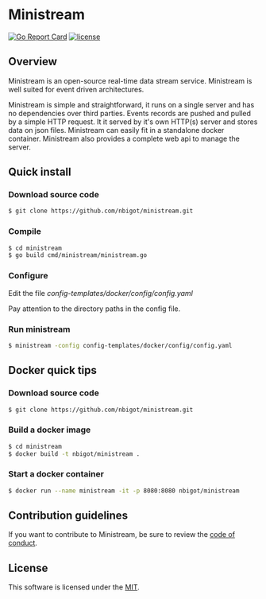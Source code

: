 # Ministream

[![Go Report Card](https://goreportcard.com/badge/github.com/nbigot/ministream)](https://goreportcard.com/report/github.com/nbigot/ministream)
[![license](https://img.shields.io/github/license/nbigot/ministream)](https://github.com/nbigot/ministream/blob/main/LICENSE)


## Overview

Ministream is an open-source real-time data stream service.
Ministream is well suited for event driven architectures.

Ministream is simple and straightforward, it runs on a single server and has no dependencies over third parties.
Events records are pushed and pulled by a simple HTTP request.
It it served by it's own HTTP(s) server and stores data on json files.
Ministream can easily fit in a standalone docker container.
Ministream also provides a complete web api to manage the server.


## Quick install

### Download source code

```sh
$ git clone https://github.com/nbigot/ministream.git
```


### Compile

```sh
$ cd ministream
$ go build cmd/ministream/ministream.go
```


### Configure

Edit the file *config-templates/docker/config/config.yaml*

Pay attention to the directory paths in the config file.


### Run ministream

```sh
$ ministream -config config-templates/docker/config/config.yaml
```


## Docker quick tips

### Download source code

```sh
$ git clone https://github.com/nbigot/ministream.git
```


### Build a docker image

```sh
$ cd ministream
$ docker build -t nbigot/ministream .
```


### Start a docker container

```sh
$ docker run --name ministream -it -p 8080:8080 nbigot/ministream
```


## Contribution guidelines

If you want to contribute to Ministream, be sure to review the [code of conduct](CODE_OF_CONDUCT.md).


## License

This software is licensed under the [MIT](./LICENSE).
